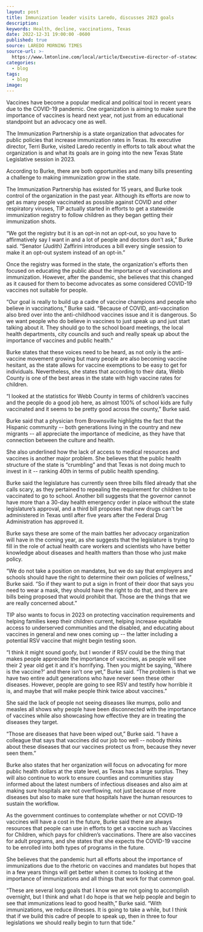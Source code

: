 ```yaml
---
layout: post
title: Immunization leader visits Laredo, discusses 2023 goals
description:
keywords: Health, decline, vaccinations, Texas
date: 2022-12-31 19:00:00 -0600
published: true
source: LAREDO MORNING TIMES
source-url: >-
  https://www.lmtonline.com/local/article/Executive-director-of-statewide-immunization-17682058.php#photo-23315116
categories:
  - blog
tags:
  - blog
image:
---
```

Vaccines have become a popular medical and political tool in recent years due to the COVID-19 pandemic. One organization is aiming to make sure the importance of vaccines is heard next year, not just from an educational standpoint but an advocacy one as well.&nbsp;

The Immunization Partnership is a state organization that advocates for public policies that increase immunization rates in Texas. Its executive director, Terri Burke, visited Laredo recently in efforts to talk about what the organization is and what its goals are in going into the new Texas State Legislative session in 2023.

According to Burke, there are both opportunities and many bills presenting a challenge to making immunization grow in the state.&nbsp;

The Immunization Partnership has existed for 15 years, and Burke took control of the organization in the past year. Although its efforts are now to get as many people vaccinated as possible against COVID and other respiratory viruses, TIP actually started in efforts to get a statewide immunization registry to follow children as they began getting their immunization shots.&nbsp;

“We got the registry but it is an opt-in not an opt-out, so you have to affirmatively say I want in and a lot of people and doctors don’t ask,” Burke said. “Senator (Judith) Zaffirini introduces a bill every single session to make it an opt-out system instead of an opt-in.”

Once the registry was formed in the state, the organization's efforts then focused on educating the public about the importance of vaccinations and immunization. However, after the pandemic, she believes that this changed as it caused for them to become advocates as some considered COVID-19 vaccines not suitable for people.&nbsp;

“Our goal is really to build up a cadre of vaccine champions and people who believe in vaccinations,” Burke said. “Because of COVID, anti-vaccination also bred over into the anti-childhood vaccines issue and it is dangerous. So we want people who do believe in vaccines to just speak up and just start talking about it. They should go to the school board meetings, the local health departments, city councils and such and really speak up about the importance of vaccines and public health.”

Burke states that these voices need to be heard, as not only is the anti-vaccine movement growing but many people are also becoming vaccine hesitant, as the state allows for vaccine exemptions to be easy to get for individuals. Nevertheless, she states that according to their data, Webb County is one of the best areas in the state with high vaccine rates for children.&nbsp;

“I looked at the statistics for Webb County in terms of children’s vaccines and the people do a good job here, as almost 100% of school kids are fully vaccinated and it seems to be pretty good across the county,” Burke said.

Burke said that a physician from Brownsville highlights the fact that the Hispanic community -- both generations living in the country and new migrants -- all appreciate the importance of medicine, as they have that connection between the culture and health.&nbsp;

She also underlined how the lack of access to medical resources and vaccines is another major problem. She believes that the public health structure of the state is “crumbling” and that Texas is not doing much to invest in it -- ranking 40th in terms of public health spending.&nbsp;

Burke said the legislature has currently seen three bills filed already that she calls scary, as they pertained to repealing the requirement for children to be vaccinated to go to school. Another bill suggests that the governor cannot have more than a 30-day health emergency order in place without the state legislature’s approval, and a third bill proposes that new drugs can't be administered in Texas until after five years after the Federal Drug Administration has approved it.&nbsp;

Burke says these are some of the main battles her advocacy organization will have in the coming year, as she suggests that the legislature is trying to fill in the role of actual health care workers and scientists who have better knowledge about diseases and health matters than those who just make policy.&nbsp;

“We do not take a position on mandates, but we do say that employers and schools should have the right to determine their own policies of wellness,” Burke said. “So if they want to put a sign in front of their door that says you need to wear a mask, they should have the right to do that, and there are bills being proposed that would prohibit that. Those are the things that we are really concerned about.”

TIP also wants to focus in 2023 on protecting vaccination requirements and helping families keep their children current, helping increase equitable access to underserved communities and the disabled, and educating about vaccines in general and new ones coming up -- the latter including a potential RSV vaccine that might begin testing soon.&nbsp;

“I think it might sound goofy, but I wonder if RSV could be the thing that makes people appreciate the importance of vaccines, as people will see their 2 year old get it and it's horrifying. Then you might be saying, 'Where is the vaccine?' and there isn’t one yet,” Burke said. “The problem is that we have two entire adult generations who have never seen these other diseases. However, people are going to see RSV and testify how horrible it is, and maybe that will make people think twice about vaccines.”

She said the lack of people not seeing diseases like mumps, polio and measles all shows why people have been disconnected with the importance of vaccines while also showcasing how effective they are in treating the diseases they target.&nbsp;

“Those are diseases that have been wiped out,” Burke said. “I have a colleague that says that vaccines did our job too well -- nobody thinks about these diseases that our vaccines protect us from, because they never seen them.”

Burke also states that her organization will focus on advocating for more public health dollars at the state level, as Texas has a large surplus. They will also continue to work to ensure counties and communities stay informed about the latest numbers of infectious diseases and also aim at making sure hospitals are not overflowing, not just because of more diseases but also to make sure that hospitals have the human resources to sustain the workflow.&nbsp;

As the government continues to contemplate whether or not COVID-19 vaccines will have a cost in the future, Burke said there are always resources that people can use in efforts to get a vaccine such as Vaccines for Children, which pays for children’s vaccinations. There are also vaccines for adult programs, and she states that she expects the COVID-19 vaccine to be enrolled into both types of programs in the future.

She believes that the pandemic hurt all efforts about the importance of immunizations due to the rhetoric on vaccines and mandates but hopes that in a few years things will get better when it comes to looking at the importance of immunizations and all things that work for that common goal.&nbsp;

“These are several long goals that I know we are not going to accomplish overnight, but I think and what I do hope is that we help people and begin to see that immunizations lead to good health,” Burke said. “With immunizations, we reduce illnesses. It is going to take a while, but I think that if we build this cadre of people to speak up, then in three to four legislations we should really begin to turn that tide.”